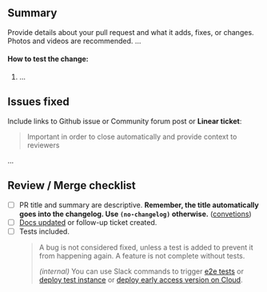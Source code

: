 ## Summary
Provide details about your pull request and what it adds, fixes, or changes. Photos and videos are recommended.
...

#### How to test the change:
1. ...


## Issues fixed
Include links to Github issue or Community forum post or **Linear ticket**:
> Important in order to close automatically and provide context to reviewers

...


## Review / Merge checklist
- [ ] PR title and summary are descriptive. **Remember, the title automatically goes into the changelog. Use `(no-changelog)` otherwise.** ([convetions](./blob/master/pull_request_title_conventions.md))
- [ ] [Docs updated](https://github.com/n8n-io/n8n-docs) or follow-up ticket created.
- [ ] Tests included.
   > A bug is not considered fixed, unless a test is added to prevent it from happening again. A feature is not complete without tests. 
  >
  > *(internal)* You can use Slack commands to trigger [e2e tests](https://www.notion.so/n8n/How-to-use-Test-Instances-d65f49dfc51f441ea44367fb6f67eb0a?pvs=4#a39f9e5ba64a48b58a71d81c837e8227) or [deploy test instance](https://www.notion.so/n8n/How-to-use-Test-Instances-d65f49dfc51f441ea44367fb6f67eb0a?pvs=4#f6a177d32bde4b57ae2da0b8e454bfce) or [deploy early access version on Cloud](https://www.notion.so/n8n/Cloudbot-3dbe779836004972b7057bc989526998?pvs=4#fef2d36ab02247e1a0f65a74f6fb534e).